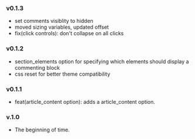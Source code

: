 ### v0.1.3

- set comments visiblity to hidden
- moved sizing variables, updated offset
- fix(click controls): don't collapse on all clicks

### v0.1.2

- section_elements option for specifying which elements should display a commenting block
- css reset for better theme compatibility

### v0.1.1

- feat(article_content option): adds a article_content option.

### v.1.0

- The beginning of time.
